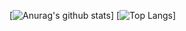 [![Anurag's github stats](https://github-readme-stats.vercel.app/api?username=shogo-makishima)]
[![Top Langs](https://github-readme-stats.vercel.app/api/top-langs/?username=shogo-makishima&layout=compact&hide=c,c++)]
